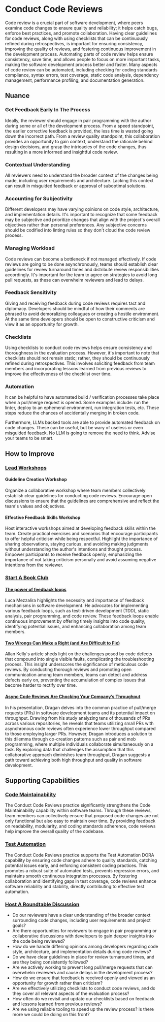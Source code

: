 # Conduct Code Reviews

Code review is a crucial part of software development, where peers examine code changes to ensure quality and reliability; it helps catch bugs, enforce best practices, and promote collaboration. Having clear guidelines for code reviews, along with using checklists that can be continuously refined during retrospectives, is important for ensuring consistency, improving the quality of reviews, and fostering continuous improvement in the development process.
Automating parts of code review helps ensure consistency, save time, and allows people to focus on more important tasks, making the software development process better and faster.
Many aspects of code review can be automated, including checking for coding standards compliance, syntax errors, test coverage, static code analysis, dependency management, performance profiling, and documentation generation.

## Nuance

### Get Feedback Early In The Process

Ideally, the reviewer should engage in pair programming with the author during some or all of the development process. From a speed standpoint, the earlier corrective feedback is provided, the less time is wasted going down the incorrect path. From a review quality standpoint, this collaboration provides an opportunity to gain context, understand the rationale behind design decisions, and grasp the intricacies of the code changes, thus resulting in a more informed and insightful code review.

### Contextual Understanding

All reviewers need to understand the broader context of the changes being made, including user requirements and architecture.
Lacking this context can result in misguided feedback or approval of suboptimal solutions.

### Accounting for Subjectivity

Different developers may have varying opinions on code style, architecture, and implementation details.
It's important to recognize that some feedback may be subjective and prioritize changes that align with the project's overall objectives rather than personal preferences. Any subjective concerns should be codified into linting rules so they don't cloud the code review process.

### Managing Workload

Code reviews can become a bottleneck if not managed effectively.
If code reviews are going to be done asynchronously, teams should establish clear guidelines for review turnaround times and distribute review responsibilities accordingly.
It's important for the team to agree on strategies to avoid long pull requests, as these can overwhelm reviewers and lead to delays.

### Feedback Sensitivity

Giving and receiving feedback during code reviews requires tact and diplomacy.
Developers should be mindful of how their comments are phrased to avoid demoralizing colleagues or creating a hostile environment.
At the same time developers should be open to constructive criticism and view it as an opportunity for growth.

### Checklists

Using checklists to conduct code reviews helps ensure consistency and thoroughness in the evaluation process.
However, it's important to note that checklists should not remain static; rather, they should be continuously refined during retrospectives.
This involves soliciting feedback from team members and incorporating lessons learned from previous reviews to improve the effectiveness of the checklist over time.

### Automation

It can be helpful to have automated build / verification processes take place when a pull/merge request is opened. Some examples include: run the linter, deploy to an ephemeral environment, run integration tests, etc. These steps reduce the chances of accidentally merging in broken code.

Furthermore, LLMs backed tools are able to provide automated feedback on code changes. These can be useful, but be wary of useless or even misguided feedback. No LLM is going to remove the need to think. Advise your teams to be smart.

## How to Improve

### [Lead Workshops](/practices/lead-workshops.md)

#### Guideline Creation Workshop

Organize a collaborative workshop where team members collectively establish clear guidelines for conducting code reviews.
Encourage open discussions to ensure that the guidelines are comprehensive and reflect the team's values and objectives.

#### Effective Feedback Skills Workshop

Host interactive workshops aimed at developing feedback skills within the team.
Create practical exercises and scenarios that encourage participants to offer helpful criticism while being respectful.
Highlight the importance of sharing observations, staying curious, and avoiding making judgments without understanding the author's intentions and thought process.
Empower participants to receive feedback openly, emphasizing the importance of not taking criticism personally and avoid assuming negative intentions from the reviewer.

### [Start A Book Club](/practices/start-a-book-club.md)

#### [The power of feedback loops](https://lucamezzalira.medium.com/the-power-of-feedback-loops-f8e27e8ac25f)

Luca Mezzalira highlights the necessity and importance of feedback mechanisms in software development.
He advocates for implementing various feedback loops, such as test-driven development (TDD), static analysis, pair programming, and code review.
These feedback loops enable continuous improvement by offering timely insights into code quality, identifying potential issues, and enhancing collaboration among team members.

#### [Two Wrongs Can Make a Right (and Are Difficult to Fix)](https://github.com/97-things/97-things-every-programmer-should-know/tree/master/en/thing_86)

Allan Kelly's article sheds light on the challenges posed by code defects that compound into single visible faults, complicating the troubleshooting process.
This insight underscores the significance of meticulous code reviews.
By conducting thorough reviews and promoting open communication among team members, teams can detect and address defects early on, preventing the accumulation of complex issues that become harder to rectify over time.

#### [Async Code Reviews Are Chocking Your Company’s Throughput](https://www.youtube.com/watch?v=ZlLZEQQBcFg)

In his presentation, Dragan delves into the common practice of pull/merge requests (PRs) in software development teams and its potential impact on throughput.
Drawing from his study analyzing tens of thousands of PRs across various repositories, he reveals that teams utilizing small PRs with asynchronous code reviews often experience lower throughput compared to those employing larger PRs.
However, Dragan introduces a solution to this dilemma through co-creation patterns such as pair and mob programming, where multiple individuals collaborate simultaneously on a task.
By exploring data that challenges the assumption that this collaborative approach diminishes team throughput, Dragan suggests a path toward achieving both high throughput and quality in software development.

## Supporting Capabilities

### [Code Maintainability](/capabilities/code-maintainability.md)

The Conduct Code Reviews practice significantly strengthens the Code Maintainability capability within software teams. Through these reviews, team members can collectively ensure that proposed code changes are not only functional but also easy to maintain over time. By providing feedback on readability, modularity, and coding standards adherence, code reviews help improve the overall quality of the codebase.

### [Test Automation](/capabilities/test-automation.md)

The Conduct Code Reviews practice supports the Test Automation DORA capability by ensuring code changes adhere to quality standards, catching potential issues early, and enforcing consistent coding practices. This promotes a robust suite of automated tests, prevents regression errors, and maintains smooth continuous integration processes. By fostering collaboration and identifying gaps in test coverage, code reviews enhance software reliability and stability, directly contributing to effective test automation.

### [Host A Roundtable Discussion](/practices/host-a-roundtable-discussion.md)

* Do our reviewers have a clear understanding of the broader context surrounding code changes, including user requirements and project goals?
* Are there opportunities for reviewers to engage in pair programming or collaborative discussions with developers to gain deeper insights into the code being reviewed?
* How do we handle differing opinions among developers regarding code style, architecture, and implementation details during code reviews?
* Do we have clear guidelines in place for review turnaround times, and are they being consistently followed?
* Are we actively working to prevent long pull/merge requests that can overwhelm reviewers and cause delays in the development process?
* How do we ensure that feedback is received openly and viewed as an opportunity for growth rather than criticism?
* Are we effectively utilizing checklists to conduct code reviews, and do they cover all relevant aspects of the evaluation process?
* How often do we revisit and update our checklists based on feedback and lessons learned from previous reviews?
* Are we using reliable tooling to speed up the review process? Is there more we could be doing on this front?